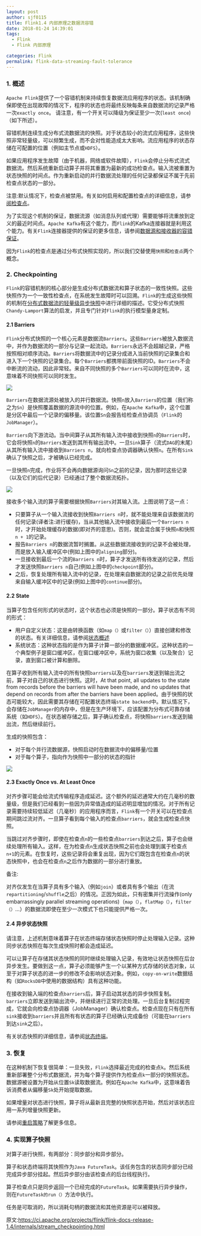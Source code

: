 ```yaml
---
layout: post
author: sjf0115
title: Flink1.4 内部原理之数据流容错
date: 2018-01-24 14:39:01
tags:
  - Flink
  - Flink 内部原理

categories: Flink
permalink: flink-data-streaming-fault-tolerance
---
```


### 1. 概述

`Apache Flink`提供了一个容错机制来持续恢复数据流应用程序的状态。该机制确保即使在出现故障的情况下，程序的状态也将最终反映每条来自数据流的记录严格一次`exactly once`。 请注意，有一个开关可以降级为保证至少一次(`least once`)（如下所述）。

容错机制连续生成分布式流数据流的快照。对于状态较小的流式应用程序，这些快照非常轻量级，可以频繁生成，而不会对性能造成太大影响。流应用程序的状态存储在可配置的位置（例如主节点或`HDFS`）。

如果应用程序发生故障（由于机器，网络或软件故障），`Flink`会停止分布式流式数据流。然后系统重新启动算子并将其重置为最新的成功检查点。输入流被重置为状态快照的时间点。作为重新启动的并行数据流处理的任何记录都保证不属于先前检查点状态的一部分。

注意:默认情况下，检查点被禁用。有关如何启用和配置检查点的详细信息，请参[阅检查点](https://ci.apache.org/projects/flink/flink-docs-release-1.4/dev/stream/state/checkpointing.html)。

为了实现这个机制的保证，数据流源（如消息队列或代理）需要能够将流重放到定义的最近时间点。`Apache Kafka`有这个能力，而`Flink`的Kafka连接器就是利用这个能力。有关`Flink`连接器提供的保证的更多信息，请参阅[数据源和接收器的容错保证](https://ci.apache.org/projects/flink/flink-docs-release-1.4/dev/connectors/guarantees.html)。

因为`Flink`的检查点是通过分布式快照实现的，所以我们交替使用`快照`和`检查点`两个概念。

### 2. Checkpointing

`Flink`的容错机制的核心部分是生成分布式数据流和算子状态的一致性快照。这些快照作为一个一致性检查点，在系统发生故障时可以回溯。`Flink`的生成这些快照的机制在[分布式数据流的轻量级异步快照](https://arxiv.org/abs/1506.08603)中进行详细的描述。它受分布式快照`Chandy-Lamport`算法的启发，并且专门针对`Flink`的执行模型量身定制。

#### 2.1 Barriers

`Flink`分布式快照的一个核心元素是数据流`Barriers`。这些`Barriers`被放入数据流中，并作为数据流的一部分与记录一起流动。`Barriers`永远不会超越记录，严格按照相对顺序流动。`Barriers`将数据流中的记录分成进入当前快照的记录集合和进入下一个快照的记录集合。每个`Barriers`都携带前面快照的ID。`Barriers`不会中断流的流动，因此非常轻。来自不同快照的多个`Barriers`可以同时在流中，这意味着不同快照可以同时发生。

![](https://github.com/sjf0115/PubLearnNotes/blob/master/image/Flink/%E5%86%85%E9%83%A8%E5%8E%9F%E7%90%86%E4%B9%8B%E6%95%B0%E6%8D%AE%E6%B5%81%E5%AE%B9%E9%94%99-1.png?raw=true)

`Barriers`在数据流源处被放入的并行数据流。快照`n`放入`Barriers`的位置（我们称之为`Sn`）是快照覆盖数据的源流中的位置。例如，在`Apache Kafka`中，这个位置是分区中最后一个记录的偏移量。该位置`Sn`会报告给检查点协调员（`Flink`的`JobManager`）。

`Barriers`向下游流动。当中间算子从其所有输入流中接收到快照`n`的`Barriers`时，它会将快照`n`的`Barriers`发送到其所有输出流中。一旦`Sink`算子（流式`DAG`的末尾）从其所有输入流中接收到`Barriers n`，就向检查点协调器确认快照`n`。在所有`Sink`确认了快照之后，才被确认已经完成。

一旦快照`n`完成，作业将不会再向数据源询问`Sn`之前的记录，因为那时这些记录（以及它们的后代记录）已经通过了整个数据流拓扑。

![](https://github.com/sjf0115/PubLearnNotes/blob/master/image/Flink/%E5%86%85%E9%83%A8%E5%8E%9F%E7%90%86%E4%B9%8B%E6%95%B0%E6%8D%AE%E6%B5%81%E5%AE%B9%E9%94%99-2.png?raw=true)

接收多个输入流的算子需要根据快照`Barriers`对其输入流。上图说明了这一点：
- 只要算子从一个输入流接收到快照`Barriers n`时，就不能处理来自该数据流的任何记录(译者注:进行缓存)，当从其他输入流中接收到最后一个`Barriers n`时，才开始处理缓存的数据(即对齐的意思)。否则，就会混合属于快照`n`和快照`n + 1`的记录。
- 报告`Barriers n`的数据流暂时搁置。从这些数据流接收到的记录不会被处理，而是放入输入缓冲区中(例如上图中的`aligning`部分)。
- 一旦接收到最后一个流的`Barriers n`时，算子才发送所有待发送的记录，然后才发送快照`Barriers n`自己(例如上图中的`checkpoint`部分)。
- 之后，恢复处理所有输入流中的记录，在处理来自数据流的记录之前优先处理来自输入缓冲区中的记录(例如上图中的`continue`部分)。

#### 2.2 State

当算子包含任何形式的状态时，这个状态也必须是快照的一部分。算子状态有不同的形式：
- 用户自定义状态：这是由转换函数（如`map（）`或`filter（）`）直接创建和修改的状态。有关详细信息，请参阅[状态概述](http://smartsi.club/2018/01/16/Flink/[Flink]Flink1.4%20%E7%8A%B6%E6%80%81%E6%A6%82%E8%BF%B0/)
- 系统状态：这种状态指的是作为算子计算一部分的数据缓冲区。这种状态的一个典型例子是窗口缓冲区，在窗口缓冲区中，系统为窗口收集（以及聚合）记录，直到窗口被计算和删除。

在算子收到所有输入流中的所有快照`barriers`以及在`barriers`发送到输出流之前，算子对自己的状态进行快照。这时，At that point, all updates to the state from records before the barriers will have been made, and no updates that depend on records from after the barriers have been applied。由于快照的状态可能较大，因此需要其存储在可配置状态终端`state backend`中。默认情况下，会存储在`JobManager`的内存中，但是在生产环境下，应该配置为分布式可靠存储系统（如`HDFS`）。在状态被存储之后，算子确认检查点，将快照`barriers`发送到输出流，然后继续前行。

生成的快照包含：
- 对于每个并行流数据源，快照启动时在数据流中的偏移量/位置
- 对于每个算子，指向作为快照中一部分的状态的指针

![](https://github.com/sjf0115/PubLearnNotes/blob/master/image/Flink/%E5%86%85%E9%83%A8%E5%8E%9F%E7%90%86%E4%B9%8B%E6%95%B0%E6%8D%AE%E6%B5%81%E5%AE%B9%E9%94%99-3.png?raw=true)

#### 2.3 Exactly Once vs. At Least Once

对齐步骤可能会给流式传输程序造成延迟。这个额外的延迟通常大约在几毫秒的数量级，但是我们已经看到一些因为异常值造成的延迟明显增加的情况。对于所有记录需要持续较低延迟（几毫秒）的应用程序而言，`Flink`有一个开关可以在检查点期间跳过流对齐。一旦算子看到每个输入的检查点`barriers`，就会生成检查点快照。

当跳过对齐步骤时，即使在检查点`n`的一些检查点`barriers`到达之后，算子也会继续处理所有输入。这样，在为检查点`n`生成状态快照之前也会处理到属于检查点`n+1`的元素。在恢复时，这些记录将会重复出现，因为它们既包含在检查点`n`的状态快照中，也会在检查点`n`之后作为数据的一部分进行重放。

备注:

对齐仅发生在当算子具有多个输入（例如`join`）或者具有多个输出（在流`repartitioning`/`shuffle`之后）的情况。正因为如此，只有密集并行流操作(only embarrassingly parallel streaming operations)（`map（）`，`flatMap（）`，`filter（）`...）的数据流即使在至少一次模式下也只能提供严格一次。

#### 2.4 异步状态快照

请注意，上述机制意味着算子在状态终端存储状态快照时停止处理输入记录。这种同步状态快照在每次生成快照时都会造成延迟。

可以让算子在存储其状态快照的同时继续处理输入记录，有效地让状态快照在后台异步发生。要做到这一点，算子必须能够产生一个以某种方式存储的状态对象，以至于对算子状态的进一步的修改不会影响状态对象。例如，`copy-on-write`数据结构（如`RocksDB`中使用的数据结构）具有这种功能。

在接收到输入端的检查点`barriers`后，算子启动其状态的异步快照复制。`barriers`立即发送到输出流中，并继续进行正常的流处理。一旦后台复制过程完成，它就会向检查点协调器（JobManager）确认检查点。检查点现在只有在所有`sink`接收到`barriers`并且所有有状态的算子已经确认完成备份（可能在`barriers`到达`sink`之后）。

有关状态快照的详细信息，请参阅[状态终端](https://ci.apache.org/projects/flink/flink-docs-release-1.4/ops/state/state_backends.html)。

### 3. 恢复

在这种机制下恢复很简单：一旦失败，`Flink`选择最近完成的检查点`k`。然后系统重新部署整个分布式数据流，并为每个算子提供作为检查点`k`一部分的快照状态。数据源被设置为开始从位置`Sk`读取数据流。例如在`Apache Kafka`中，这意味着告诉消费者从偏移量`Sk`处开始提取数据。

如果增量对状态进行快照，算子将从最新且完整的快照状态开始，然后对该状态应用一系列增量快照更新。

请参阅[重启策略](http://smartsi.club/2018/01/04/Flink/[Flink]Flink1.4%20%E9%87%8D%E5%90%AF%E7%AD%96%E7%95%A5/)了解更多信息。

### 4. 实现算子快照

对算子进行快照，有两部分：同步部分和异步部分。

算子和状态终端将其快照作为`Java FutureTask`。该任务包含的状态同步部分已经完成异步部分挂起。然后异步部分由该检查点的后台线程执行。

算子检查点只是同步返回一个已经完成的`FutureTask`。如果需要执行异步操作，则在`FutureTask的run（）`方法中执行。

任务是可取消的，所以消耗句柄的数据流和其他资源是可以被释放。

原文:https://ci.apache.org/projects/flink/flink-docs-release-1.4/internals/stream_checkpointing.html
